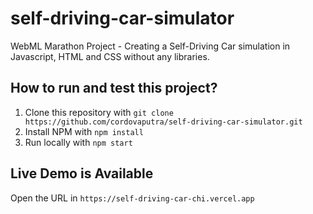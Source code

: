 # self-driving-car-simulator
WebML Marathon Project - Creating a Self-Driving Car simulation in Javascript, HTML and CSS without any libraries. 

## How to run and test this project?
1. Clone this repository with `git clone https://github.com/cordovaputra/self-driving-car-simulator.git`
2. Install NPM with `npm install`
3. Run locally with `npm start`

## Live Demo is Available
Open the URL in `https://self-driving-car-chi.vercel.app`
